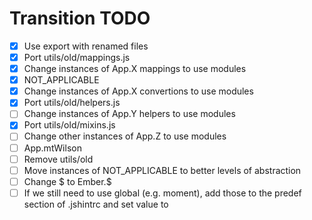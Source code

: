 # Transition TODO

* [X] Use export with renamed files
* [X] Port utils/old/mappings.js
* [X] Change instances of App.X mappings to use modules
* [X] NOT_APPLICABLE
* [X] Change instances of App.X convertions to use modules
* [X] Port utils/old/helpers.js
* [ ] Change instances of App.Y helpers to use modules
* [X] Port utils/old/mixins.js
* [ ] Change other instances of App.Z to use modules
* [ ] App.mtWilson
* [ ] Remove utils/old
* [ ] Move instances of NOT_APPLICABLE to better levels of abstraction
* [ ] Change $ to Ember.$
* [ ] If we still need to use global (e.g. moment), add those to the predef section of .jshintrc and set value to 
